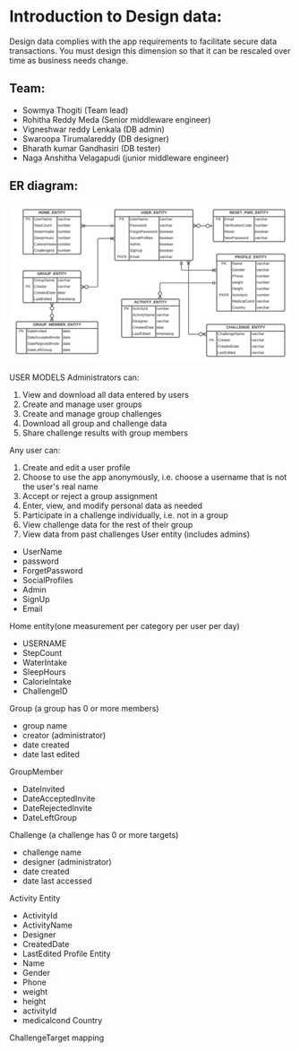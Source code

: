 # Introduction to Design data:
Design data complies with the app requirements to facilitate secure data transactions. You must design this dimension so that it can be rescaled over time as business needs change.
## Team:
- Sowmya Thogiti (Team lead)
- Rohitha Reddy Meda (Senior middleware engineer)
- Vigneshwar reddy Lenkala (DB admin)
- Swaroopa Tirumalareddy (DB designer)
- Bharath kumar Gandhasiri (DB tester)
- Naga Anshitha Velagapudi (junior  middleware engineer)

## ER diagram:  
![image](https://github.com/annie0sc/gdp-happy-health/blob/master/Design%20Data/Updated/ER%20diagram/HAPPY_HEALTH_ERD.png)

USER MODELS
Administrators can:

1. View and download all data entered by users
1. Create and manage user groups
1. Create and manage group challenges
1. Download all group and challenge data
1. Share challenge results with group members

Any user can:

1. Create and edit a user profile
1. Choose to use the app anonymously, i.e. choose a username that is not the user's real name
1. Accept or reject a group assignment
1. Enter, view, and modify personal data as needed
1. Participate in a challenge individually, i.e. not in a group
1. View challenge data for the rest of their group
1. View data from past challenges
User entity (includes admins) 

  - UserName
  - password
  - ForgetPassword
  - SocialProfiles
  - Admin
  - SignUp
  - Email

Home entity(one measurement per category per user per day)

  - USERNAME
  - StepCount
  - WaterIntake
  - SleepHours
  - CalorieIntake
  - ChallengeID

Group (a group has 0 or more members)

  - group name
  - creator (administrator)
  - date created
  - date last edited

GroupMember

  - DateInvited
  - DateAcceptedInvite
  - DateRejectedInvite
  - DateLeftGroup

Challenge (a challenge has 0 or more targets)

   - challenge name
   - designer (administrator)
   - date created
   - date last accessed

Activity Entity
- ActivityId
- ActivityName
- Designer
- CreatedDate
- LastEdited
Profile Entity
- Name
- Gender
- Phone
- weight
- height
- activityId
- medicalcond
Country

ChallengeTarget mapping


